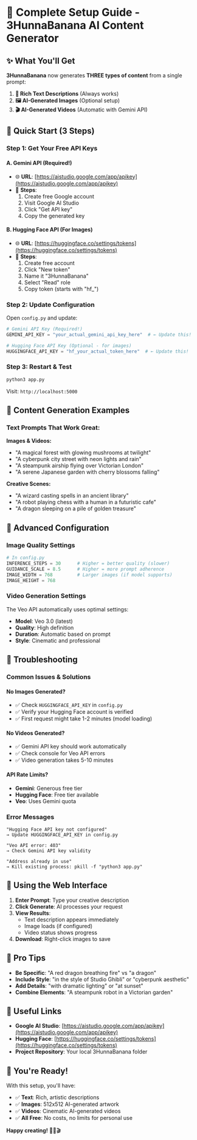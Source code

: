 # 🚀 Complete Setup Guide - 3HunnaBanana AI Content Generator

## ✨ What You'll Get

**3HunnaBanana** now generates **THREE types of content** from a single prompt:

1. **📝 Rich Text Descriptions** (Always works)
2. **🖼️ AI-Generated Images** (Optional setup)
3. **🎬 AI-Generated Videos** (Automatic with Gemini API)

## 🎯 Quick Start (3 Steps)

### Step 1: Get Your Free API Keys

#### A. Gemini API (Required!)
- 🌐 **URL**: [https://aistudio.google.com/app/apikey](https://aistudio.google.com/app/apikey)
- 📝 **Steps**:
  1. Create free Google account
  2. Visit Google AI Studio
  3. Click "Get API key"
  4. Copy the generated key

#### B. Hugging Face API (For Images)
- 🌐 **URL**: [https://huggingface.co/settings/tokens](https://huggingface.co/settings/tokens)
- 📝 **Steps**:
  1. Create free account
  2. Click "New token"
  3. Name it "3HunnaBanana"
  4. Select "Read" role
  5. Copy token (starts with "hf_")

### Step 2: Update Configuration

Open `config.py` and update:

```python
# Gemini API Key (Required!)
GEMINI_API_KEY = "your_actual_gemini_api_key_here"  # ← Update this!

# Hugging Face API Key (Optional - for images)
HUGGINGFACE_API_KEY = "hf_your_actual_token_here"  # ← Update this!
```

### Step 3: Restart & Test

```bash
python3 app.py
```

Visit: `http://localhost:5000`

## 🎨 Content Generation Examples

### Text Prompts That Work Great:

**Images & Videos:**
- "A magical forest with glowing mushrooms at twilight"
- "A cyberpunk city street with neon lights and rain"
- "A steampunk airship flying over Victorian London"
- "A serene Japanese garden with cherry blossoms falling"

**Creative Scenes:**
- "A wizard casting spells in an ancient library"
- "A robot playing chess with a human in a futuristic cafe"
- "A dragon sleeping on a pile of golden treasure"

## 🔧 Advanced Configuration

### Image Quality Settings

```python
# In config.py
INFERENCE_STEPS = 30      # Higher = better quality (slower)
GUIDANCE_SCALE = 8.5      # Higher = more prompt adherence
IMAGE_WIDTH = 768         # Larger images (if model supports)
IMAGE_HEIGHT = 768
```

### Video Generation Settings

The Veo API automatically uses optimal settings:
- **Model**: Veo 3.0 (latest)
- **Quality**: High definition
- **Duration**: Automatic based on prompt
- **Style**: Cinematic and professional

## 🚨 Troubleshooting

### Common Issues & Solutions

#### No Images Generated?
- ✅ Check `HUGGINGFACE_API_KEY` in `config.py`
- ✅ Verify your Hugging Face account is verified
- ✅ First request might take 1-2 minutes (model loading)

#### No Videos Generated?
- ✅ Gemini API key should work automatically
- ✅ Check console for Veo API errors
- ✅ Video generation takes 5-10 minutes

#### API Rate Limits?
- **Gemini**: Generous free tier
- **Hugging Face**: Free tier available
- **Veo**: Uses Gemini quota

### Error Messages

```
"Hugging Face API key not configured"
→ Update HUGGINGFACE_API_KEY in config.py

"Veo API error: 403"
→ Check Gemini API key validity

"Address already in use"
→ Kill existing process: pkill -f "python3 app.py"
```

## 📱 Using the Web Interface

1. **Enter Prompt**: Type your creative description
2. **Click Generate**: AI processes your request
3. **View Results**: 
   - Text description appears immediately
   - Image loads (if configured)
   - Video status shows progress
4. **Download**: Right-click images to save

## 🎯 Pro Tips

- **Be Specific**: "A red dragon breathing fire" vs "a dragon"
- **Include Style**: "in the style of Studio Ghibli" or "cyberpunk aesthetic"
- **Add Details**: "with dramatic lighting" or "at sunset"
- **Combine Elements**: "A steampunk robot in a Victorian garden"

## 🔗 Useful Links

- **Google AI Studio**: [https://aistudio.google.com/app/apikey](https://aistudio.google.com/app/apikey)
- **Hugging Face**: [https://huggingface.co/settings/tokens](https://huggingface.co/settings/tokens)
- **Project Repository**: Your local 3HunnaBanana folder

## 🎉 You're Ready!

With this setup, you'll have:
- ✅ **Text**: Rich, artistic descriptions
- ✅ **Images**: 512x512 AI-generated artwork  
- ✅ **Videos**: Cinematic AI-generated videos
- ✅ **All Free**: No costs, no limits for personal use

**Happy creating!** 🎨✨🎬
